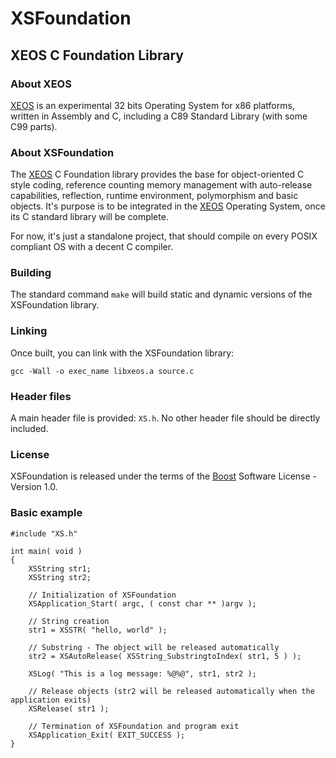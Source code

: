 XSFoundation
============

XEOS C Foundation Library
-------------------------

### About XEOS

[XEOS][1] is an experimental 32 bits Operating System for x86 platforms, written in Assembly and C, including a C89 Standard Library (with some C99 parts).

### About XSFoundation

The [XEOS][1] C Foundation library provides the base for object-oriented C style coding, reference counting memory management with auto-release capabilities, reflection, runtime environment, polymorphism and basic objects.
It's purpose is to be integrated in the [XEOS][1] Operating System, once its C standard library will be complete.

For now, it's just a standalone project, that should compile on every POSIX compliant OS with a decent C compiler.

### Building

The standard command `make` will build static and dynamic versions of the XSFoundation library.

### Linking

Once built, you can link with the XSFoundation library:

`gcc -Wall -o exec_name libxeos.a source.c`

### Header files

A main header file is provided: `XS.h`.
No other header file should be directly included.

### License

XSFoundation is released under the terms of the [Boost][2] Software License - Version 1.0.

[1]: http://www.eosgarden.com/en/opensource/xeos/   "XEOS"
[2]: http://www.boost.org/LICENSE_1_0.txt           "BOOST"

### Basic example

    #include "XS.h"
    
    int main( void )
    {
        XSString str1;
        XSString str2;
        
        // Initialization of XSFoundation
        XSApplication_Start( argc, ( const char ** )argv );
        
        // String creation
        str1 = XSSTR( "hello, world" );
        
        // Substring - The object will be released automatically
        str2 = XSAutoRelease( XSString_SubstringtoIndex( str1, 5 ) );
        
        XSLog( "This is a log message: %@%@", str1, str2 );
        
        // Release objects (str2 will be released automatically when the application exits)
        XSRelease( str1 );
        
        // Termination of XSFoundation and program exit
        XSApplication_Exit( EXIT_SUCCESS );
    }
